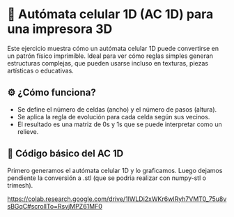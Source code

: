 # 📝 Autómata celular 1D (AC 1D) para una impresora 3D
Este ejercicio muestra cómo un autómata celular 1D puede convertirse en un patrón físico imprimible.
Ideal para ver cómo reglas simples generan estructuras complejas, que pueden usarse incluso en texturas, piezas artísticas o educativas.

## ⚙️ ¿Cómo funciona?
- Se define el número de celdas (ancho) y el número de pasos (altura).
- Se aplica la regla de evolución para cada celda según sus vecinos.
- El resultado es una matriz de 0s y 1s que se puede interpretar como un relieve.

## 🧮 Código básico del AC 1D
Primero generamos el autómata celular 1D y lo graficamos.
Luego dejamos pendiente la conversión a .stl (que se podria realizar con numpy-stl o trimesh).

https://colab.research.google.com/drive/1lWLDi2xWKr6wIRyh7VMT0_75u8vsBGqC#scrollTo=RsvjMPZ61MF0
